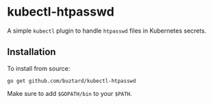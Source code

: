# kubectl-htpasswd

A simple `kubectl` plugin to handle `htpasswd` files in Kubernetes secrets.


## Installation

To install from source:

```
go get github.com/buztard/kubectl-htpasswd
```

Make sure to add `$GOPATH/bin` to your `$PATH`.
